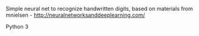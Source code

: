 Simple neural net to recognize handwritten digits, based on materials from mnielsen - http://neuralnetworksanddeeplearning.com/

Python 3